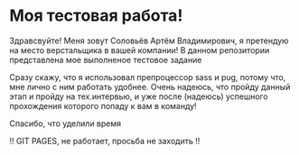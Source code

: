 # Моя тестовая работа!

Здравсвуйте! Меня зовут Соловьёв  Артём Владимирович, я претендую на место верстальщика в вашей компании! 
В данном репозитории представлена мое выполненое тестовое задание

Сразу скажу, что я использовал препроцессор sass и pug, потому что, мне лично с ним работать удобнее.
Очень надеюсь, что пройду данный этап и пройду на тех.интервью, и уже после (надеюсь) успешного прохождения которого попаду к вам в команду!

Спасибо, что уделили время


!! GIT PAGES, не работает, просьба не заходить !!


